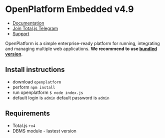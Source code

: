 # OpenPlatform Embedded v4.9

- [Documentation](https://docs.totaljs.com/openplatform/)
- [Join Total.js Telegram](https://t.me/totaljs)
- [Support](https://www.totaljs.com/support/)

OpenPlatform is a simple enterprise-ready platform for running, integrating and managing multiple web applications. __We recommend to use [bundled version](https://github.com/totaljs/openplatform-bundle)__.

## Install instructions

- download `openplatform`
- perform `npm install`
- run openplatform `$ node index.js`
- default login is `admin` default password is `admin`

## Requirements

- Total.js `+v4`
- DBMS module - lastest version